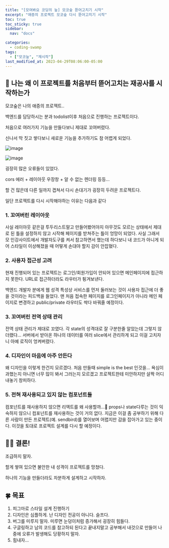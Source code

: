 ```yaml
---
title: "[모여봐요 코딩의 늪] 모코숲 뜯어고치기 시작"
excerpt: "애증의 프로젝트 모코숲 다시 뜯어고치기 시작"
toc: true
toc_sticky: true
sidebar:
  nav: "docs"

categories:
  - coding-swamp
tags:
  - ["모코늪", "재시작"]
last_modified_at: 2023-04-29T08:06:00-05:00
---
```


## 📄 나는 왜 이 프로젝트를 처음부터 뜯어고치는 재공사를 시작하는가

모코숲은 나의 애증의 프로젝트..

백엔드를 담당하시는 분과 todolist이후 처음으로 진행하는 프로젝트이다.

처음으로 여러가지 기능을 만들다보니 제대로 꼬여버렸다.

신나서 막 짓고 쌓다보니 새로운 기능을 추가하기도 참 어렵게 되었다.

![image](https://user-images.githubusercontent.com/56298540/235301875-9cc90398-e28a-4f67-b5c8-ac450e3f989e.png)

![image](https://user-images.githubusercontent.com/56298540/235301888-c1f717a4-06e2-4c6f-98d3-08774df69fe5.png)

굉장히 많은 오류들이 있었다.

cors 에러 + 레이아웃 우장창 + 알 수 없는 렌더링 등등...

할 건 많은데 다른 일까지 겹쳐서 다시 손대기가 굉장히 두려운 프로젝트다.

일단 프로젝트를 다시 시작해야하는 이유는 다음과 같다

### 1. 꼬여버린 레이아웃

사실 레이아웃 같은걸 투두리스트말고 만들어봤어야지 아무것도 모르는 상태에서 제대로 된 틀을 설정하지 않고 시작해 페이지를 받쳐주는 틀이 엉망이 되었다. 사실 그래서 모 인강사이트에서 개발자도구를 켜서 참고하면서 했는데 하다보니 내 코드가 아니게 되어 스타일이 이상해졌을 때 어떻게 손대야 할지 감이 안잡혔다.

### 2. 사용자 접근성 고려

현재 진행되어 있는 프로젝트는 로그인/회원가입이 안되어 있으면 메인페이지에 접근하지 못한다. URL로 접근하더라도 라우터가 튕겨보낸다.

백엔드 개발자 분에게 웹 성격 특성상 서비스를 먼저 둘러보는 것이 사용자 접근에 더 좋을 것이라는 피드백을 들었다. 맨 처음 접속한 페이지를 로그인페이지가 아니라 메인 페이지로 변경하고 public/private 라우터도 싹다 바꿔줄 예정이다.

### 3. 꼬여버린 전역 상태 관리

전역 상태 관리가 제대로 꼬였다. 각 state의 성격대로 잘 구분한줄 알았는데 그렇지 않더랬다...
서버에서 받아온 하나의 데이터를 여러 slice에서 관리하게 되고 이걸 고치자니 아예 로직이 엉켜버렸다.

### 4. 디자인이 마음에 아주 안든다

왜 디자인을 이렇게 한건지 모르겠다. 처음 만들때 simple is the best 인것을... 욕심이 과했는지 아니면 너무 많이 봐서 그러는지 모르겠고 프로젝트한테 미안하지만 살짝 어디 내놓기 창피하다.

### 5. 전혀 재사용되고 있지 않는 컴포넌트들

컴포넌트를 재사용하지 않으면 리액트를 왜 사용할까...🥶 props나 state다루는 것이 익숙하지 않으니 컴포넌트를 재사용하는 것이 거의 없다. 지금은 이걸 좀 공부하기 위해 다른 사람이 만든 프로젝트(예. sendbird)를 열어보며 어렵지만 감을 잡아가고 있는 중이다. 이것을 토대로 프로젝트 설계를 다시 할 예정이다.

## 🏃‍♀️ 결론!

조급하지 말자.

할게 쌓여 있으면 불안한 내 성격이 프로젝트를 망쳤다.

하나의 기능을 만들더라도 차분하게 설계하고 시작하자.

## 🍀 목표

1. 피그마로 스타일 설계 진행하기
2. 디자인은 심플하게. 난 디자인 전공이 아니다. 슬프다.
3. 버그를 미루지 말자. 미루면 눈덩이처럼 증가해서 굉장히 힘들다.
4. 구글링하고 남의 코드를 참고하되 된다고 끝내지말고 공부해서 내것으로 만들어 나중에 오류가 발생해도 당황하지 말자.
5. 힘내자...
